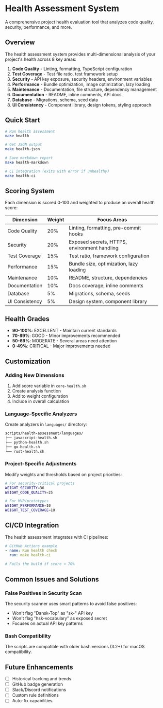 # Health Assessment System

A comprehensive project health evaluation tool that analyzes code quality, security, performance, and more.

## Overview

The health assessment system provides multi-dimensional analysis of your project's health across 8 key areas:

1. **Code Quality** - Linting, formatting, TypeScript configuration
2. **Test Coverage** - Test file ratio, test framework setup
3. **Security** - API key exposure, security headers, environment variables
4. **Performance** - Bundle optimization, image optimization, lazy loading
5. **Maintenance** - Documentation, file structure, dependency management
6. **Documentation** - README, inline comments, API docs
7. **Database** - Migrations, schema, seed data
8. **UI Consistency** - Component library, design tokens, styling approach

## Quick Start

```bash
# Run health assessment
make health

# Get JSON output
make health-json

# Save markdown report
make health-markdown

# CI integration (exits with error if unhealthy)
make health-ci
```

## Scoring System

Each dimension is scored 0-100 and weighted to produce an overall health score:

| Dimension | Weight | Focus Areas |
|-----------|--------|-------------|
| Code Quality | 20% | Linting, formatting, pre-commit hooks |
| Security | 20% | Exposed secrets, HTTPS, environment handling |
| Test Coverage | 15% | Test ratio, framework configuration |
| Performance | 15% | Bundle size, optimization, lazy loading |
| Maintenance | 10% | README, structure, dependencies |
| Documentation | 10% | Docs coverage, inline comments |
| Database | 5% | Migrations, schema, seeds |
| UI Consistency | 5% | Design system, component library |

## Health Grades

- **90-100%**: EXCELLENT - Maintain current standards
- **70-89%**: GOOD - Minor improvements recommended  
- **50-69%**: MODERATE - Several areas need attention
- **0-49%**: CRITICAL - Major improvements needed

## Customization

### Adding New Dimensions

1. Add score variable in `core-health.sh`
2. Create analysis function
3. Add to weight configuration
4. Include in overall calculation

### Language-Specific Analyzers

Create analyzers in `languages/` directory:

```bash
scripts/health-assessment/languages/
├── javascript-health.sh
├── python-health.sh
├── go-health.sh
└── rust-health.sh
```

### Project-Specific Adjustments

Modify weights and thresholds based on project priorities:

```bash
# For security-critical projects
WEIGHT_SECURITY=30
WEIGHT_CODE_QUALITY=25

# For MVP/prototypes
WEIGHT_PERFORMANCE=10
WEIGHT_TEST_COVERAGE=10
```

## CI/CD Integration

The health assessment integrates with CI pipelines:

```yaml
# GitHub Actions example
- name: Run health check
  run: make health-ci
  
# Fails the build if score < 70%
```

## Common Issues and Solutions

### False Positives in Security Scan

The security scanner uses smart patterns to avoid false positives:

- Won't flag "Dansk-Top" as "sk-" API key
- Won't flag "hsk-vocabulary" as exposed secret
- Focuses on actual API key patterns

### Bash Compatibility

The scripts are compatible with older bash versions (3.2+) for macOS compatibility.

## Future Enhancements

- [ ] Historical tracking and trends
- [ ] GitHub badge generation
- [ ] Slack/Discord notifications
- [ ] Custom rule definitions
- [ ] Auto-fix capabilities